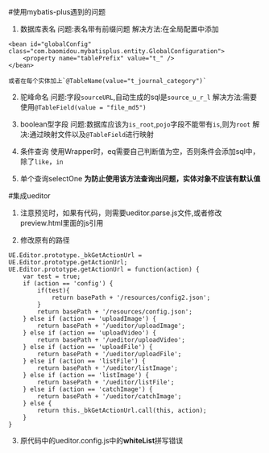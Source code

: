 #使用mybatis-plus遇到的问题
1. 数据库表名
问题:表名带有前缀问题
解决方法:在全局配置中添加
```
<bean id="globalConfig" class="com.baomidou.mybatisplus.entity.GlobalConfiguration">
    <property name="tablePrefix" value="t_" />
</bean>
```
	或者在每个实体加上`@TableName(value="t_journal_category")`
2. 驼峰命名
问题:字段`sourceURL`,自动生成的sql是`source_u_r_l`
解决方法:需要使用`@TableField(value = "file_md5")`

3. boolean型字段
问题:数据库应该为`is_root`,`pojo`字段不能带有`is`,则为`root`
解决:通过映射文件以及`@TableField`进行映射

4. 条件查询
使用Wrapper时，eq需要自己判断值为空，否则条件会添加sql中，除了`like`，`in`

5. 单个查询selectOne
**为防止使用该方法查询出问题，实体对象不应该有默认值**

#集成ueditor
1. 注意预览时，如果有代码，则需要ueditor.parse.js文件,或者修改preview.html里面的js引用

2. 修改原有的路径
```
UE.Editor.prototype._bkGetActionUrl = UE.Editor.prototype.getActionUrl;
UE.Editor.prototype.getActionUrl = function(action) {
	var test = true;
	if (action == 'config') {
		if(test){
			return basePath + '/resources/config2.json';
		}
		return basePath + '/resources/config.json';
	} else if (action == 'uploadImage') {
		return basePath + '/ueditor/uploadImage';
	} else if (action == 'uploadVideo') {
		return basePath + '/ueditor/uploadVideo';
	} else if (action == 'uploadFile') {
		return basePath + '/ueditor/uploadFile';
	} else if (action == 'listFile') {
		return basePath + '/ueditor/listImage';
	} else if (action == 'listImage') {
		return basePath + '/ueditor/listFile';
	} else if (action == 'catchImage') {
		return basePath + '/ueditor/catchImage';
	} else {
		return this._bkGetActionUrl.call(this, action);
	}
}
```

3. 原代码中的ueditor.config.js中的**whiteList**拼写错误